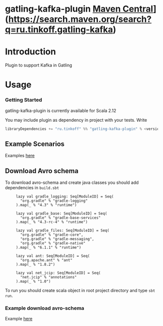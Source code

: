 # gatling-kafka-plugin [Maven Central](https://img.shields.io/maven-central/v/ru.tinkoff/gatling-kafka-plugin_2.12.svg?color=success)](https://search.maven.org/search?q=ru.tinkoff.gatling-kafka)

# Introduction

Plugin to support Kafka in Gatling

# Usage

### Getting Started

gatling-kafka-plugin is currently available for Scala 2.12

You may include plugin as dependency in project with your tests. Write 

```scala
libraryDependencies += "ru.tinkoff" %% "gatling-kafka-plugin" % <version> % Test
```


## Example Scenarios
Examples [here](https://github.com/TinkoffCreditSystems/gatling-kafka-plugin/tree/master/src/test/scala/ru/tinkoff/gatling/kafka/examples)

## Download Avro schema
To download avro-schema and create java classes you should add dependencies in `build.sbt`
 
```
     lazy val gradle_logging: Seq[ModuleID] = Seq(
       "org.gradle" % "gradle-logging"
     ).map(_ % "4.3" % "runtime")
   
     lazy val gradle_base: Seq[ModuleID] = Seq(
       "org.gradle" % "gradle-base-services"
     ).map(_ % "4.3-rc-4" % "runtime")
   
     lazy val gradle_files: Seq[ModuleID] = Seq(
       "org.gradle" % "gradle-core",
       "org.gradle" % "gradle-messaging",
       "org.gradle" % "gradle-native"
     ).map(_ % "6.1.1" % "runtime")
   
     lazy val ant: Seq[ModuleID] = Seq(
       "org.apache.ant" % "ant"
     ).map(_ % "1.8.2")
   
     lazy val net_jcip: Seq[ModuleID] = Seq(
       "net.jcip" % "annotations"
     ).map(_ % "1.0")
```

To run you should create scala object in root project directory and type `sbt run`.

### Example download avro-schema
Example [here](https://github.com/TinkoffCreditSystems/gatling-kafka-plugin/tree/master/src/test/scala/ru/tinkoff/gatling/kafka/examples)
